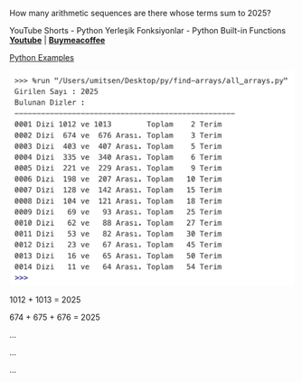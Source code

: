 How many arithmetic sequences are there whose terms sum to 2025?

YouTube Shorts - Python Yerleşik Fonksiyonlar - Python Built-in Functions **[Youtube](https://www.youtube.com/@umtsn)** | **[Buymeacoffee](https://www.buymeacoffee.com/umitsen)** 

[Python Examples](https://www.youtube.com/playlist?list=PLWmM3tw4zswb68QwiQy4TG_FvX1O-vLkd)

![ornek](/arithmetic-sequences/how-many-sequences-make-2025-python.png)

1012 + 1013 = 2025

674 + 675 + 676 = 2025

...

...

...
